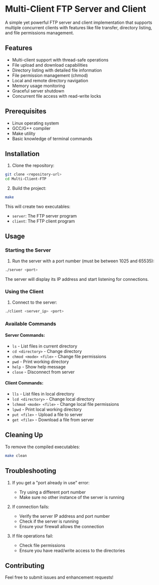 # Multi-Client FTP Server and Client

A simple yet powerful FTP server and client implementation that supports multiple concurrent clients with features like file transfer, directory listing, and file permissions management.

## Features

- Multi-client support with thread-safe operations
- File upload and download capabilities
- Directory listing with detailed file information
- File permission management (chmod)
- Local and remote directory navigation
- Memory usage monitoring
- Graceful server shutdown
- Concurrent file access with read-write locks

## Prerequisites

- Linux operating system
- GCC/G++ compiler
- Make utility
- Basic knowledge of terminal commands

## Installation

1. Clone the repository:
```bash
git clone <repository-url>
cd Multi-Client-FTP
```

2. Build the project:
```bash
make
```

This will create two executables:
- `server`: The FTP server program
- `client`: The FTP client program

## Usage

### Starting the Server

1. Run the server with a port number (must be between 1025 and 65535):
```bash
./server <port>
```

The server will display its IP address and start listening for connections.

### Using the Client

1. Connect to the server:
```bash
./client <server_ip> <port>
```

### Available Commands

#### Server Commands:
- `ls` - List files in current directory
- `cd <directory>` - Change directory
- `chmod <mode> <file>` - Change file permissions
- `pwd` - Print working directory
- `help` - Show help message
- `close` - Disconnect from server

#### Client Commands:
- `lls` - List files in local directory
- `lcd <directory>` - Change local directory
- `lchmod <mode> <file>` - Change local file permissions
- `lpwd` - Print local working directory
- `put <file>` - Upload a file to server
- `get <file>` - Download a file from server

## Cleaning Up

To remove the compiled executables:
```bash
make clean
```

## Troubleshooting

1. If you get a "port already in use" error:
   - Try using a different port number
   - Make sure no other instance of the server is running

2. If connection fails:
   - Verify the server IP address and port number
   - Check if the server is running
   - Ensure your firewall allows the connection

3. If file operations fail:
   - Check file permissions
   - Ensure you have read/write access to the directories

## Contributing

Feel free to submit issues and enhancement requests!
